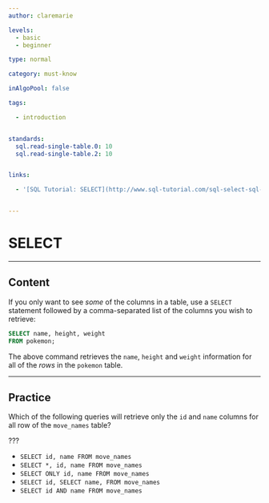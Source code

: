 ```yaml
---
author: claremarie

levels:
  - basic 
  - beginner

type: normal

category: must-know

inAlgoPool: false

tags:

  - introduction


standards:
  sql.read-single-table.0: 10
  sql.read-single-table.2: 10


links:

  - '[SQL Tutorial: SELECT](http://www.sql-tutorial.com/sql-select-sql-tutorial/){website}'


---
```


# SELECT

---
## Content

If you only want to see *some* of the columns in a table, use a `SELECT` statement followed by a comma-separated list of the columns you wish to retrieve:

```sql
SELECT name, height, weight
FROM pokemon;
```

The above command retrieves the `name`, `height` and `weight` information for all of the *rows* in the `pokemon` table.

---
## Practice

Which of the following queries will retrieve only the `id` and `name` columns for all row of the `move_names` table?

???

* `SELECT id, name FROM move_names`
* `SELECT *, id, name FROM move_names`
* `SELECT ONLY id, name FROM move_names`
* `SELECT id, SELECT name, FROM move_names`
* `SELECT id AND name FROM move_names`
